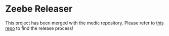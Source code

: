 # Zeebe Releaser

This project has been merged with the medic repository. Please refer to [this repo](https://github.com/zeebe-io/zeebe-medic-process) to find the release process!
